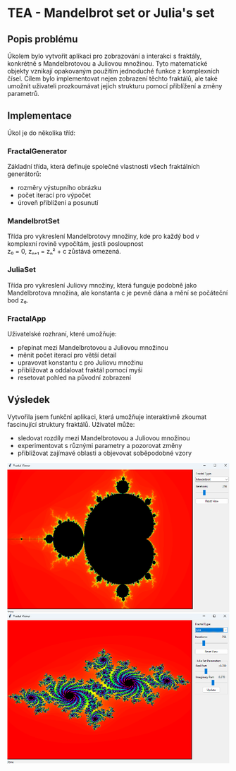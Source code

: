 # TEA - Mandelbrot set or Julia's set

## Popis problému
Úkolem bylo vytvořit aplikaci pro zobrazování a interakci s fraktály, konkrétně s Mandelbrotovou a Juliovou množinou. Tyto matematické objekty vznikají opakovaným použitím jednoduché funkce z komplexních čísel. Cílem bylo implementovat nejen zobrazení těchto fraktálů, ale také umožnit uživateli prozkoumávat jejich strukturu pomocí přiblížení a změny parametrů.

## Implementace
Úkol je do několika tříd:

### FractalGenerator
Základní třída, která definuje společné vlastnosti všech fraktálních generátorů:
- rozměry výstupního obrázku
- počet iterací pro výpočet
- úroveň přiblížení a posunutí

### MandelbrotSet
Třída pro vykreslení Mandelbrotovy množiny, kde pro každý bod v komplexní rovině vypočítám, jestli posloupnost  
z₀ = 0, zₙ₊₁ = zₙ² + c zůstává omezená.

### JuliaSet
Třída pro vykreslení Juliovy množiny, která funguje podobně jako Mandelbrotova množina, ale konstanta c je pevně dána a mění se počáteční bod z₀.

### FractalApp
Uživatelské rozhraní, které umožňuje:
- přepínat mezi Mandelbrotovou a Juliovou množinou
- měnit počet iterací pro větší detail
- upravovat konstantu c pro Juliovu množinu
- přibližovat a oddalovat fraktál pomocí myši
- resetovat pohled na původní zobrazení

## Výsledek
Vytvořila jsem funkční aplikaci, která umožňuje interaktivně zkoumat fascinující struktury fraktálů. Uživatel může:
- sledovat rozdíly mezi Mandelbrotovou a Juliovou množinou
- experimentovat s různými parametry a pozorovat změny
- přibližovat zajímavé oblasti a objevovat soběpodobné vzory

![Mandelbrot set](Mandelbrot.png)
![Julia's set](Julia.png)